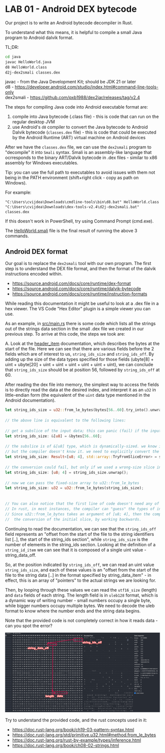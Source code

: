 # LAB 01 - Android DEX bytecode

Our project is to write an Android bytecode decompiler in Rust.  

To understand what this means, it is helpful to compile a small Java program to Android dalvik format.

TL;DR: 

```sh
cd java
javac HelloWorld.java
d8 HelloWorld.class
d2j-dex2smali classes.dex
```

javac - from the Java Development Kit; should be JDK 21 or later  
d8 - https://developer.android.com/studio/index.html#command-line-tools-only  
dex2smali - https://github.com/pxb1988/dex2jar/releases/tag/v2.4  

The steps for compiling Java code into Android executable format are:
1) compile into Java bytecode (.class file) - this is code that can run on the regular desktop JVM
2) use Android's `d8` compiler to convert the Java bytecode to Android Dalvik bytecode (`classes.dex` file) - this is code that could be executed by the Android Runtime (ART) virtual machine on Android devices

After we have the `classes.dex` file, we can use the `dex2smali` program to "decompile" it into `Smali` syntax. Smali is an assembly-like language that ocrresponds to the binary ART/Dalvik bytecode in .dex files - similar to x86 assembly for Windows executables.

Tip: you can use the full path to executables to avoid issues with them not being in the PATH environment (shift+right click - copy as path on Windows).  

For example: 
```
"C:\Users\cvijdea\Downloads\cmdline-tools\bin\d8.bat" HelloWorld.class
"C:\Users\cvijdea\Downloads\dex-tools-v2.4\d2j-dex2smali.bat" classes.dex
```

If this doesn't work in PowerShell, try using Command Prompt (cmd.exe).

The [HelloWorld.smali](./outputs/HelloWorld.smali) file is the final result of running the above 3 commands.

## Android DEX format

Our goal is to replace the `dex2smali` tool with our own program. The first step is to understand the DEX file format, and then the format of the dalvik instructions encoded within.

- https://source.android.com/docs/core/runtime/dex-format
- https://source.android.com/docs/core/runtime/dalvik-bytecode
- https://source.android.com/docs/core/runtime/instruction-formats


While reading this documentation it might be useful to look at a .dex file in a hex viewer. The VS Code "Hex Editor" plugin is a simple viewer you can use.


As an example, in [src/main.rs](./src/main.rs) there is some code which lists all the strings out of the strings data section in the small .dex file we created in our previous step. To arrive at this code, the steps we took are:

A. Look at the [header_item](https://source.android.com/docs/core/runtime/dex-format#header-item) documentation, which describes the bytes at the start of the file. Here we can see that there are various fields before the 2 fields which are of interest to us, `string_ids_size` and `string_ids_off`. By adding up the size of the data types specified for those fields (ubyte[8] + uint + ubyte[20] + uint + uint + uint + uint + uint + uint), we can conclude that `string_ids_size` should be at position 56, followed by `string_ids_off` at 60.




After reading the dex file into memory, the simplest way to access the fields is to directly read the data at the desired index, and interpret it as an `u32` in little-endian form (the equivalent of the `uint` data type mentioned in the Android documentation).

```rust
let string_ids_size = u32::from_le_bytes(bytes[56..60].try_into().unwrap());

// the above line is equivalent to the following lines:

// get a subslice of the input data; this can panic (fail) if the input file is smaller than 60 bytes
let string_ids_size: &[u8] = &bytes[56..60];

// the subslice is of &[u8] type, which is dynamically-sized. we know it's exactly 4 bytes due to the slice index we used, 
// but the compiler doesn't know it. we need to explicitly convert the slice type into a fixed-size array type [u8; 4]
let string_ids_size: Result<[u8; 4], std::array::TryFromSliceError> = string_ids_size.try_into();

// the conversion could fail, but only if we used a wrong-size slice index, such as &bytes[56..59]
let string_ids_size: [u8; 4] = string_ids_size.unwrap();  

// now we can pass the fixed-size array to u32::from_le_bytes
let string_ids_size: u32 = u32::from_le_bytes(string_ids_size);


// You can also notice that the first line of code doesn't need any of the type annotations we used in the expanded form
// In rust, in most instances, the compiler can "guess" the types of intermediate variables based on the expected type
// Since u32::from_le_bytes takes an argument of [u8; 4], then the compiler can know which type we want to "try_into" 
//  the conversion of the initial slice, by working backwards. 
```

Continuing to read the documentation, we can see that the `string_ids_off` field represents an "offset from the start of the file to the string identifiers list [..], the start of the string_ids section", while `string_ids_size` is the number of elements in the string_ids section. Looking at the definition of a `string_id_item` we can see that it is composed of a single uint value - string_data_off.

So, at the position indicated by `string_ids_off`, we can read an uint value `string_ids_size`, and each of these values is an "offset from the start of the file to the string data [..] in the format specified by string_data_item" - in effect, this is an array of "pointers" to the actual strings we are looking for.

Then, by looping through these values we can read the `utf16_size` (length) and `data` fields of each string. The length field is in `uleb128` format, which is a dynamic way of writing number - small numbers occupy a single byte, while bigger numbers occupy multiple bytes. We need to decode the uleb format to know where the number ends and the string data begins. 

Note that the provided code is not completely correct in how it reads data - can you spot the error?

![finding the first string element](img/string_data.png)

Try to understand the provided code, and the rust concepts used in it:

- https://doc.rust-lang.org/book/ch19-03-pattern-syntax.html
- https://doc.rust-lang.org/std/primitive.u32.html#method.from_le_bytes
- https://doc.rust-lang.org/rust-by-example/types/inference.html
- https://doc.rust-lang.org/book/ch08-02-strings.html
